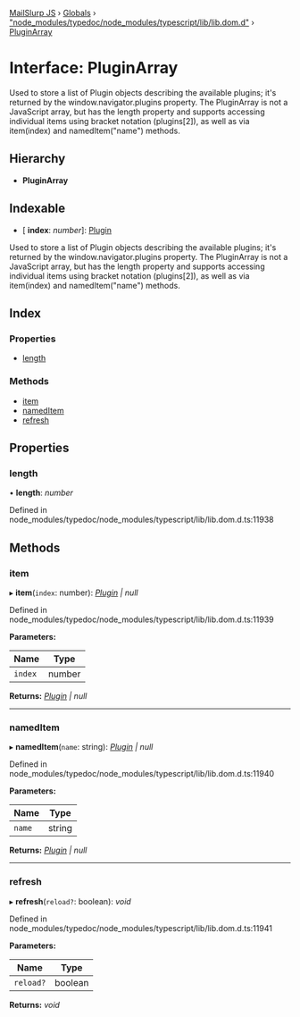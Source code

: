 [MailSlurp JS](../README.md) › [Globals](../globals.md) › ["node_modules/typedoc/node_modules/typescript/lib/lib.dom.d"](../modules/_node_modules_typedoc_node_modules_typescript_lib_lib_dom_d_.md) › [PluginArray](_node_modules_typedoc_node_modules_typescript_lib_lib_dom_d_.pluginarray.md)

# Interface: PluginArray

Used to store a list of Plugin objects describing the available plugins; it's returned by the window.navigator.plugins property. The PluginArray is not a JavaScript array, but has the length property and supports accessing individual items using bracket notation (plugins[2]), as well as via item(index) and namedItem("name") methods.

## Hierarchy

* **PluginArray**

## Indexable

* \[ **index**: *number*\]: [Plugin](_node_modules_typedoc_node_modules_typescript_lib_lib_dom_d_.plugin.md)

Used to store a list of Plugin objects describing the available plugins; it's returned by the window.navigator.plugins property. The PluginArray is not a JavaScript array, but has the length property and supports accessing individual items using bracket notation (plugins[2]), as well as via item(index) and namedItem("name") methods.

## Index

### Properties

* [length](_node_modules_typedoc_node_modules_typescript_lib_lib_dom_d_.pluginarray.md#length)

### Methods

* [item](_node_modules_typedoc_node_modules_typescript_lib_lib_dom_d_.pluginarray.md#item)
* [namedItem](_node_modules_typedoc_node_modules_typescript_lib_lib_dom_d_.pluginarray.md#nameditem)
* [refresh](_node_modules_typedoc_node_modules_typescript_lib_lib_dom_d_.pluginarray.md#refresh)

## Properties

###  length

• **length**: *number*

Defined in node_modules/typedoc/node_modules/typescript/lib/lib.dom.d.ts:11938

## Methods

###  item

▸ **item**(`index`: number): *[Plugin](_node_modules_typedoc_node_modules_typescript_lib_lib_dom_d_.plugin.md) | null*

Defined in node_modules/typedoc/node_modules/typescript/lib/lib.dom.d.ts:11939

**Parameters:**

Name | Type |
------ | ------ |
`index` | number |

**Returns:** *[Plugin](_node_modules_typedoc_node_modules_typescript_lib_lib_dom_d_.plugin.md) | null*

___

###  namedItem

▸ **namedItem**(`name`: string): *[Plugin](_node_modules_typedoc_node_modules_typescript_lib_lib_dom_d_.plugin.md) | null*

Defined in node_modules/typedoc/node_modules/typescript/lib/lib.dom.d.ts:11940

**Parameters:**

Name | Type |
------ | ------ |
`name` | string |

**Returns:** *[Plugin](_node_modules_typedoc_node_modules_typescript_lib_lib_dom_d_.plugin.md) | null*

___

###  refresh

▸ **refresh**(`reload?`: boolean): *void*

Defined in node_modules/typedoc/node_modules/typescript/lib/lib.dom.d.ts:11941

**Parameters:**

Name | Type |
------ | ------ |
`reload?` | boolean |

**Returns:** *void*
